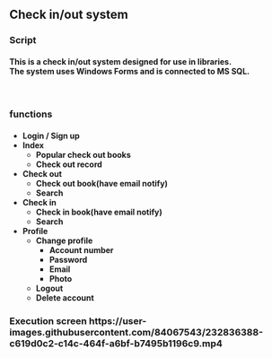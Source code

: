 <h2>Check in/out system</h2> 

<h3>Script</3>
<h4>This is a check in/out system designed for use in libraries. <br>The system uses Windows Forms and is connected to MS SQL. </h4>


<br>

<h3>functions</3>
<h4>
<ul>
  <li>Login / Sign up</li>
  <li>Index
      <ul>
        <li>Popular check out books</li>
        <li>Check out record</li>
      </ul>
  </li>
  <li>Check out
      <ul>
        <li>Check out book(have email notify)</li>
        <li>Search</li>
      </ul>
  </li>
  <li>Check in
        <ul>
        <li>Check in book(have email notify)</li>
        <li>Search</li>
      </ul>
  </li>
  <li>Profile
        <ul>
        <li>Change profile
            <ul>
              <li>Account number</li>
              <li>Password</li>
              <li>Email</li>
              <li>Photo</li>
          </ul>
         



 </li>
        <li>Logout</li>
        <li>Delete account</li>
      </ul>
  </li>
</ul>
</h4>
<h3>Execution screen</3>
https://user-images.githubusercontent.com/84067543/232836388-c619d0c2-c14c-464f-a6bf-b7495b1196c9.mp4
